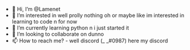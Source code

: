 - 👋 Hi, I’m @Lamenet
- 👀 I’m interested in well prolly nothing 
     oh or maybe like im interested in learning to code n for now
- 🌱 I’m currently learning python n i just started it
- 💞️ I’m looking to collaborate on dunno
- 📫 How to reach me? - well discord (_       _#0987) here my discord

<!---
Lamenet/Lamenet is a ✨ special ✨ repository because its `README.md` (this file) appears on your GitHub profile.
You can click the Preview link to take a look at your changes.
--->
